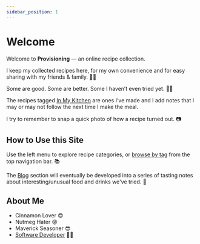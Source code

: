 ```yaml
---
sidebar_position: 1
---
```


# Welcome

Welcome to **Provisioning** — an online recipe collection. 

I keep my collected recipes here, for my own convenience and for easy sharing with my friends & family. 🍛🥘

Some are good. Some are better. Some I haven’t even tried yet. 🤷‍♀️

The recipes tagged [In My Kitchen](tags/in-my-kitchen) are ones I’ve made and I add notes that I may or may not follow the next time I make the meal.

I try to remember to snap a quick photo of how a recipe turned out. 📷

## How to Use this Site

Use the left menu to explore recipe categories, or [browse by tag](/docs/tags) from the top navigation bar. 📚

The [Blog](/blog/) section will eventually be developed into a series of tasting notes about interesting/unusual food and drinks we've tried. 🧃

## About Me

* Cinnamon Lover 😍  
* Nutmeg Hater 😡  
* Maverick Seasoner 😎 
* [Software Developer](https://kazvee.com/) 👩‍💻
